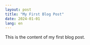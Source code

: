 ```yaml
---
layout: post
title: "My First Blog Post"
date: 2024-01-01
lang: en
---
```


This is the content of my first blog post.
